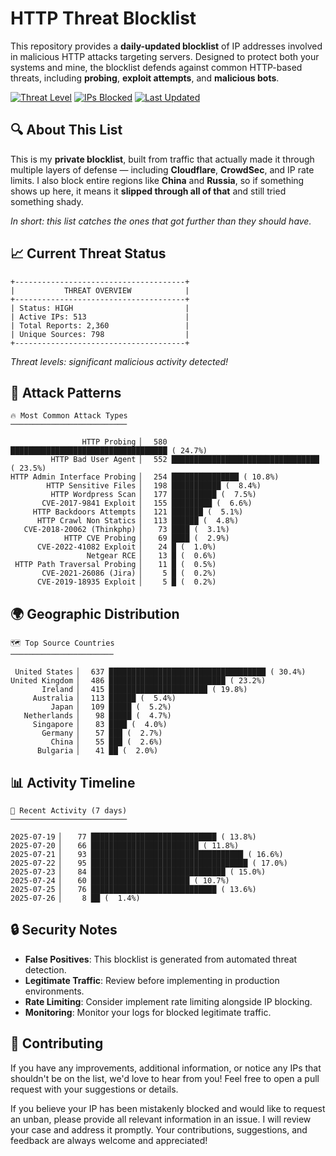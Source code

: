 # HTTP Threat Blocklist

This repository provides a **daily-updated blocklist** of IP addresses involved in malicious HTTP attacks targeting servers. Designed to protect both your systems and mine, the blocklist defends against common HTTP-based threats, including **probing**, **exploit attempts**, and **malicious bots**.

[![Threat Level](https://img.shields.io/badge/Threat%20Level-HIGH-red)](.)
[![IPs Blocked](https://img.shields.io/badge/IPs%20Blocked-513-blue)](.)
[![Last Updated](https://img.shields.io/badge/Updated-2025--07--26-brightgreen)](.)

## 🔍 About This List

This is my **private blocklist**, built from traffic that actually made it through multiple layers of defense — including **Cloudflare**, **CrowdSec**, and IP rate limits. I also block entire regions like **China** and **Russia**, so if something shows up here, it means it **slipped through all of that** and still tried something shady.

*In short: this list catches the ones that got further than they should have.*

## 📈 Current Threat Status

```
+--------------------------------------+
|           THREAT OVERVIEW            |
+--------------------------------------+
| Status: HIGH                         |
| Active IPs: 513                      |
| Total Reports: 2,360                 |
| Unique Sources: 798                  |
+--------------------------------------+
```

*Threat levels: significant malicious activity detected!*

## 🎯 Attack Patterns

```
🔥 Most Common Attack Types
──────────────────────────

                HTTP Probing ▏  580 ███████████████████████████████████ ( 24.7%)
         HTTP Bad User Agent ▏  552 █████████████████████████████████ ( 23.5%)
HTTP Admin Interface Probing ▏  254 ███████████████ ( 10.8%)
        HTTP Sensitive Files ▏  198 ███████████ (  8.4%)
         HTTP Wordpress Scan ▏  177 ██████████ (  7.5%)
       CVE-2017-9841 Exploit ▏  155 █████████ (  6.6%)
     HTTP Backdoors Attempts ▏  121 ███████ (  5.1%)
      HTTP Crawl Non Statics ▏  113 ██████ (  4.8%)
   CVE-2018-20062 (Thinkphp) ▏   73 ████ (  3.1%)
            HTTP CVE Probing ▏   69 ████ (  2.9%)
      CVE-2022-41082 Exploit ▏   24 █ (  1.0%)
                 Netgear RCE ▏   13 █ (  0.6%)
 HTTP Path Traversal Probing ▏   11 █ (  0.5%)
       CVE-2021-26086 (Jira) ▏    5 █ (  0.2%)
      CVE-2019-18935 Exploit ▏    5 █ (  0.2%)
```

## 🌍 Geographic Distribution

```
🗺️ Top Source Countries
───────────────────────

 United States ▏  637 ███████████████████████████████████ ( 30.4%)
United Kingdom ▏  486 ██████████████████████████ ( 23.2%)
       Ireland ▏  415 ██████████████████████ ( 19.8%)
     Australia ▏  113 ██████ (  5.4%)
         Japan ▏  109 █████ (  5.2%)
   Netherlands ▏   98 █████ (  4.7%)
     Singapore ▏   83 ████ (  4.0%)
       Germany ▏   57 ███ (  2.7%)
         China ▏   55 ███ (  2.6%)
      Bulgaria ▏   41 ██ (  2.0%)
```

## 📊 Activity Timeline

```
📅 Recent Activity (7 days)
──────────────────────────

2025-07-19 ▏   77 ████████████████████████████ ( 13.8%)
2025-07-20 ▏   66 ████████████████████████ ( 11.8%)
2025-07-21 ▏   93 ██████████████████████████████████ ( 16.6%)
2025-07-22 ▏   95 ███████████████████████████████████ ( 17.0%)
2025-07-23 ▏   84 ██████████████████████████████ ( 15.0%)
2025-07-24 ▏   60 ██████████████████████ ( 10.7%)
2025-07-25 ▏   76 ████████████████████████████ ( 13.6%)
2025-07-26 ▏    8 ██ (  1.4%)
```

## 🔒 Security Notes

- **False Positives**: This blocklist is generated from automated threat detection.
- **Legitimate Traffic**: Review before implementing in production environments.
- **Rate Limiting**: Consider implement rate limiting alongside IP blocking.
- **Monitoring**: Monitor your logs for blocked legitimate traffic.

## 🤝 Contributing

If you have any improvements, additional information, or notice any IPs that shouldn't be on the list, we'd love to hear from you! Feel free to open a pull request with your suggestions or details.

If you believe your IP has been mistakenly blocked and would like to request an unban, please provide all relevant information in an issue. I will review your case and address it promptly. Your contributions, suggestions, and feedback are always welcome and appreciated!